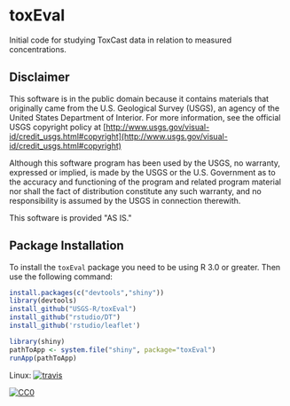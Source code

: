 # toxEval

Initial code for studying ToxCast data in relation to measured concentrations.

Disclaimer
----------
This software is in the public domain because it contains materials that originally came from the U.S. Geological Survey  (USGS), an agency of the United States Department of Interior. For more information, see the official USGS copyright policy at [http://www.usgs.gov/visual-id/credit_usgs.html#copyright](http://www.usgs.gov/visual-id/credit_usgs.html#copyright)

Although this software program has been used by the USGS, no warranty, expressed or implied, is made by the USGS or the U.S. Government as to the accuracy and functioning of the program and related program material nor shall the fact of distribution constitute any such warranty, and no responsibility is assumed by the USGS in connection therewith.

This software is provided "AS IS."

Package Installation
---------------------------------

To install the `toxEval` package you need to be using R 3.0 or greater. Then use the following command:

```R
install.packages(c("devtools","shiny"))
library(devtools)
install_github("USGS-R/toxEval")
install_github("rstudio/DT")
install_github('rstudio/leaflet')

library(shiny)
pathToApp <- system.file("shiny", package="toxEval")
runApp(pathToApp)

```

Linux: [![travis](https://api.travis-ci.org/USGS-R/toxEval.svg?branch=master)](https://travis-ci.org/USGS-R/toxEval)


 [
   ![CC0](http://i.creativecommons.org/p/zero/1.0/88x31.png)
 ](http://creativecommons.org/publicdomain/zero/1.0/)
